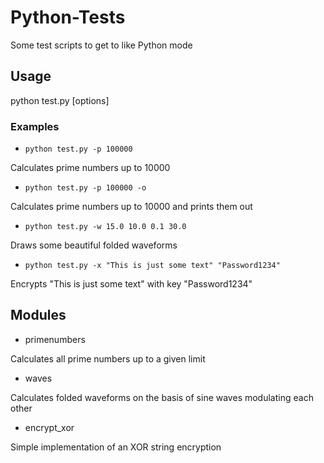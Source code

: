 # Python-Tests
Some test scripts to get to like Python mode

## Usage
python test.py [options]

### Examples

* `python test.py -p 100000`

 Calculates prime numbers up to 10000

* `python test.py -p 100000 -o`

 Calculates prime numbers up to 10000 and prints them out

* `python test.py -w 15.0 10.0 0.1 30.0`

 Draws some beautiful folded waveforms

* `python test.py -x "This is just some text" "Password1234"`

 Encrypts "This is just some text" with key "Password1234"

## Modules

* primenumbers

 Calculates all prime numbers up to a given limit

* waves

 Calculates folded waveforms on the basis of sine waves modulating each other

* encrypt_xor

 Simple implementation of an XOR string encryption